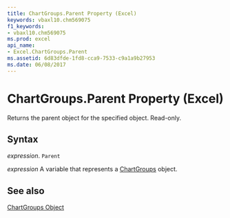 ```yaml
---
title: ChartGroups.Parent Property (Excel)
keywords: vbaxl10.chm569075
f1_keywords:
- vbaxl10.chm569075
ms.prod: excel
api_name:
- Excel.ChartGroups.Parent
ms.assetid: 6d83dfde-1fd8-cca9-7533-c9a1a9b27953
ms.date: 06/08/2017
---
```



# ChartGroups.Parent Property (Excel)

Returns the parent object for the specified object. Read-only.


## Syntax

 _expression_. `Parent`

 _expression_ A variable that represents a [ChartGroups](Excel.ChartGroups(object).md) object.


## See also


[ChartGroups Object](Excel.ChartGroups(object).md)


